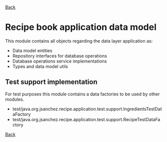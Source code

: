 [Back](../README.md)

# Recipe book application data model
This module contains all objects regarding the data layer application as:

* Data model entities
* Repository interfaces for database operations
* Database operations service implementations
* Types and data model utils

## Test support implementation
For test purposes this module contains a data factories to be used by other modules.

* test/java.org.jsanchez.recipe.application.test.support.IngredientsTestDataFactory
* test/java.org.jsanchez.recipe.application.test.support.RecipeTestDataFactory

[Back](../README.md)